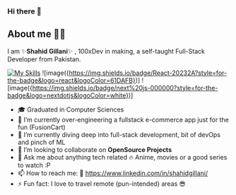 ### Hi there 👋
## About me 🙋‍♂️
I am ✨**Shahid Gillani**✨ , 100xDev in making, a self-taught Full-Stack Developer from Pakistan.

[![My Skills](https://skills.thijs.gg/icons?i=react,nextjs,typescript,apollo,html,css,bootstrap,materialui,graphql,sass,figma,git,js,jquery,mongodb,mysql,nodejs,tailwind,alpinejs)](https://skills.thijs.gg)
![image({https://img.shields.io/badge/React-20232A?style=for-the-badge&logo=react&logoColor=61DAFB})]
![image({https://img.shields.io/badge/next%20js-000000?style=for-the-badge&logo=nextdotjs&logoColor=white})] 


- 🎓 Graduated in Computer Sciences
- 🔭 I’m currently over-engineering a fullstack e-commerce app just for the fun (FusionCart)
- 🌱 I’m currently diving deep into full-stack development, bit of devOps and pinch of ML
- 👯 I’m looking to collaborate on **OpenSource Projects**
- 💬 Ask me about anything tech related :fire: Anime, movies or a good series to watch :P
- 📫 How to reach me: :link: https://www.linkedin.com/in/shahidgillani/
- ⚡ Fun fact: I love to travel remote (pun-intended) areas :sunglasses:

<!--
**sibshahz/sibshahz** is a ✨ _special_  repository because its `README.md` (this file) appears on your GitHub profile.

Here are some ideas to get you started:

- 🔭 I’m currently working on ...
- 🌱 I’m currently learning ...
- 👯 I’m looking to collaborate on ...
- 🤔 I’m looking for help with ...
- 💬 Ask me about ...
- 📫 How to reach me: ...
- 😄 Pronouns: ...
- ⚡ Fun fact: ...
-->
